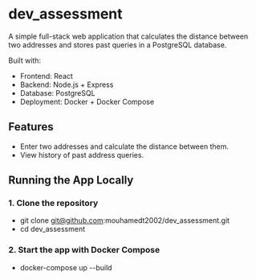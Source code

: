 # dev_assessment

A simple full-stack web application that calculates the distance between two addresses and stores past queries in a PostgreSQL database.

Built with:
- Frontend: React
- Backend: Node.js + Express
- Database: PostgreSQL
- Deployment: Docker + Docker Compose

## Features

- Enter two addresses and calculate the distance between them.
- View history of past address queries.

## Running the App Locally

### 1. Clone the repository

- git clone git@github.com:mouhamedt2002/dev_assessment.git
- cd dev_assessment

### 2. Start the app with Docker Compose

- docker-compose up --build
